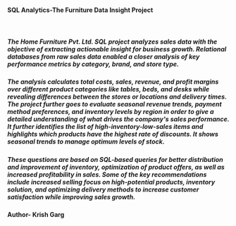 ####  SQL Analytics-The Furniture Data Insight Project
<br>

##### The Home Furniture Pvt. Ltd. SQL project analyzes sales data with the objective of extracting actionable insight for business growth. Relational databases from raw sales data enabled a closer analysis of key performance metrics by category, brand, and store type.

##### The analysis calculates total costs, sales, revenue, and profit margins over different product categories like tables, beds, and desks while revealing differences between the stores or locations and delivery times. The project further goes to evaluate seasonal revenue trends, payment method preferences, and inventory levels by region in order to give a detailed understanding of what drives the company's sales performance. It further identifies the list of high-inventory-low-sales items and highlights which products have the highest rate of discounts. It shows seasonal trends to manage optimum levels of stock.

##### These questions are based on SQL-based queries for better distribution and improvement of inventory, optimization of product offers, as well as increased profitability in sales. Some of the key recommendations include increased selling focus on high-potential products, inventory solution, and optimizing delivery methods to increase customer satisfaction while improving sales growth.

#### Author- Krish Garg
